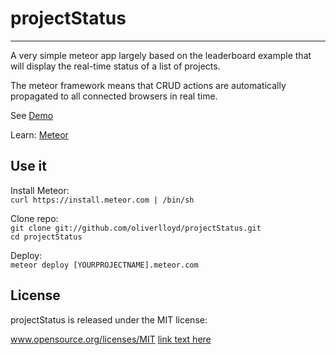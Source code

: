 # projectStatus
-----------------------------

A very simple meteor app largely based on the leaderboard example that will display the real-time status of a list of projects.

The meteor framework means that CRUD actions are automatically propagated to all connected browsers in real time.

See [Demo](http://projectstatus.meteor.com)  

Learn: [Meteor](http://www.meteor.com/main)

## Use it

Install Meteor:  
`curl https://install.meteor.com | /bin/sh`

Clone repo:  
`git clone git://github.com/oliverlloyd/projectStatus.git`  
`cd projectStatus`

Deploy:  
`meteor deploy [YOURPROJECTNAME].meteor.com`


## License
projectStatus is released under the MIT license:

www.opensource.org/licenses/MIT
[link text here](link.address.here)